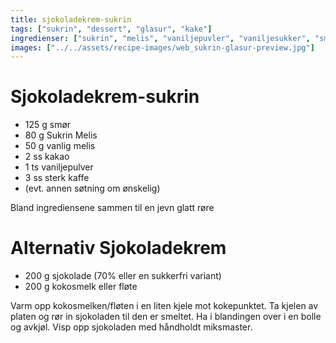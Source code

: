 ```yaml
---
title: sjokoladekrem-sukrin
tags: ["sukrin", "dessert", "glasur", "kake"]
ingredienser: ["sukrin", "melis", "vaniljepuvler", "vaniljesukker", "smør"]
images: ["../../assets/recipe-images/web_sukrin-glasur-preview.jpg"]
---
```


# Sjokoladekrem-sukrin

- 125 g smør
- 80 g Sukrin Melis
- 50 g vanlig melis
- 2 ss kakao
- 1 ts vaniljepulver
- 3 ss sterk kaffe
- (evt. annen søtning om ønskelig)

Bland ingrediensene sammen til en jevn glatt røre

# Alternativ Sjokoladekrem

- 200 g sjokolade (70% eller en sukkerfri variant)
- 200 g kokosmelk eller fløte

Varm opp kokosmelken/fløten i en liten kjele mot kokepunktet. Ta kjelen av platen og rør in sjokoladen til den er smeltet. Ha i blandingen over i en bolle og avkjøl. Visp opp sjokoladen med håndholdt miksmaster.
